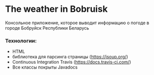 # The weather in Bobruisk
Консольное приложение, которое выводит информацию о погоде в городе Бобруйск Республики Беларусь

### Технологии:

- HTML 
- библиотека для парсинга страницы (https://jsoup.org/)
- Continuous Integration Travis (https://docs.travis-ci.com/)
- Все классы покрыты Javadocs
  
 